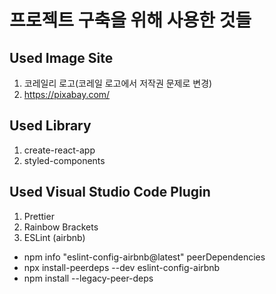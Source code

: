 # 프로젝트 구축을 위해 사용한 것들

## Used Image Site

1. 코레일리 로고(코레일 로고에서 저작권 문제로 변경)
2. https://pixabay.com/


## Used Library

1. create-react-app
2. styled-components


## Used Visual Studio Code Plugin

1. Prettier
2. Rainbow Brackets
3. ESLint (airbnb)
  * npm info "eslint-config-airbnb@latest" peerDependencies
  * npx install-peerdeps --dev eslint-config-airbnb
  * npm install --legacy-peer-deps